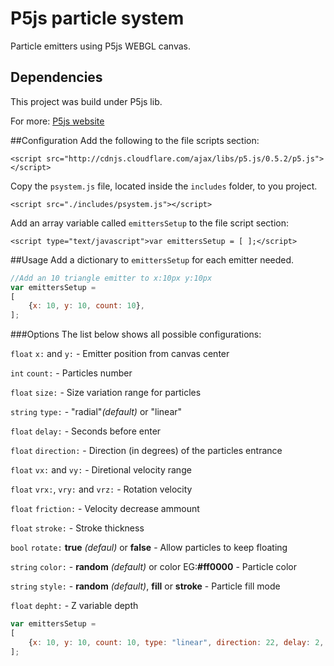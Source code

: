 # P5js particle system
Particle emitters using P5js WEBGL canvas.

## Dependencies
This project was build under P5js lib.

For more: [P5js website](http://p5js.org)

##Configuration
Add the following to the file scripts section:

```<script src="http://cdnjs.cloudflare.com/ajax/libs/p5.js/0.5.2/p5.js"></script>```



Copy the `psystem.js` file, located inside the `includes` folder, to you project.

```<script src="./includes/psystem.js"></script>```



Add an array variable called `emittersSetup` to the file script section:

```<script type="text/javascript">var emittersSetup = [ ];</script>```



##Usage
Add a dictionary to `emittersSetup` for each emitter needed.
```javascript
//Add an 10 triangle emitter to x:10px y:10px
var emittersSetup =
[
    {x: 10, y: 10, count: 10},
];
```

###Options
The list below shows all possible configurations:

`float` `x:` and `y:` - Emitter position from canvas center

`int` `count:` - Particles number

`float` `size:` - Size variation range for particles

`string` `type:` - "radial"_(default)_ or "linear"

`float` `delay:` - Seconds before enter

`float` `direction:` - Direction (in degrees) of the particles entrance

`float` `vx:` and `vy:` - Diretional velocity range

`float` `vrx:`, `vry:` and `vrz:` - Rotation velocity

`float` `friction:` - Velocity decrease ammount

`float` `stroke:` - Stroke thickness

`bool` `rotate:` **true** _(defaul)_ or **false** - Allow particles to keep floating

`string` `color:` - **random** _(default)_ or color EG:**#ff0000** - Particle color

`string` `style:` - **random** _(default)_, **fill** or **stroke** - Particle fill mode

`float` `depht:` - Z variable depth

```javascript
var emittersSetup =
[
    {x: 10, y: 10, count: 10, type: "linear", direction: 22, delay: 2, },
];
```



